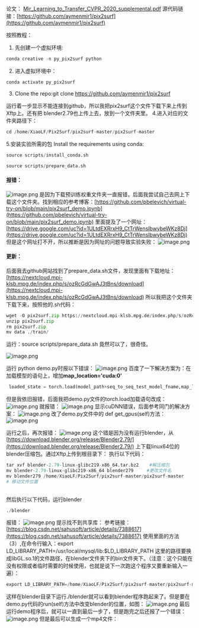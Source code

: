 论文：
[Mir_Learning_to_Transfer_CVPR_2020_supplemental.pdf](https://www.yuque.com/attachments/yuque/0/2022/pdf/22838017/1654500334502-d47e3002-55a7-4928-9e52-928626a7790e.pdf?_lake_card=%7B%22src%22%3A%22https%3A%2F%2Fwww.yuque.com%2Fattachments%2Fyuque%2F0%2F2022%2Fpdf%2F22838017%2F1654500334502-d47e3002-55a7-4928-9e52-928626a7790e.pdf%22%2C%22name%22%3A%22Mir_Learning_to_Transfer_CVPR_2020_supplemental.pdf%22%2C%22size%22%3A7164194%2C%22type%22%3A%22application%2Fpdf%22%2C%22ext%22%3A%22pdf%22%2C%22source%22%3A%22%22%2C%22status%22%3A%22done%22%2C%22mode%22%3A%22title%22%2C%22download%22%3Atrue%2C%22taskId%22%3A%22u39fd1ac4-cb1a-4ed8-8006-c9fb4810079%22%2C%22taskType%22%3A%22upload%22%2C%22__spacing%22%3A%22both%22%2C%22id%22%3A%22ud083d7a4%22%2C%22margin%22%3A%7B%22top%22%3Atrue%2C%22bottom%22%3Atrue%7D%2C%22card%22%3A%22file%22%7D)
源代码链接：[https://github.com/aymenmir1/pix2surf](https://github.com/aymenmir1/pix2surf)

按照教程：

1. 先创建一个虚拟环境:
```python
conda creative -n py_pix2surf python
```

2. 进入虚拟环境中：
```python
conda activate py_pix2surf
```

3. Clone the repo:git clone https://github.com/aymenmir1/pix2surf

运行着一步显示不能连接到github，所以我把pix2surf这个文件下载下来上传到Xftp上。还有把 blender2.79也上传上去，放到一个文件夹里。
4.进入对应的文件夹路径下：
```python
cd /home/XiaoLF/Pix2Surf/pix2surf-master/pix2surf-master
```
5.安装实验所需的包  Install the requirements using conda:
```python
source scripts/install_conda.sh
```
```python
source scripts/prepare_data.sh
```
#### 报错：
![image.png](https://cdn.nlark.com/yuque/0/2022/png/22838017/1654302068621-714535ca-a1d4-4f9b-a891-da40a43114b2.png#averageHue=%23130e0a&clientId=ucf917e8c-a332-4&from=paste&height=76&id=u4cf92a05&originHeight=76&originWidth=634&originalType=binary&ratio=1&rotation=0&showTitle=false&size=11147&status=done&style=none&taskId=ua672ad73-5be0-4280-a0f4-92e324fd623&title=&width=634)
是因为下载预训练权重文件夹一直报错，后面我尝试自己去网上下载这个文件夹。找到相应的参考博客：[https://github.com/pbelevich/virtual-try-on/blob/main/pix2surf_demo.ipynb](https://github.com/pbelevich/virtual-try-on/blob/main/pix2surf_demo.ipynb)
里面提及了一个网址：[https://drive.google.com/uc?id=1ULtdEXRrxH9_CtTrWensIbwybeWKz8Dj](https://drive.google.com/uc?id=1ULtdEXRrxH9_CtTrWensIbwybeWKz8Dj)
但是这个网址打不开，所以推断是因为网址的问题导致实验失败：
![image.png](https://cdn.nlark.com/yuque/0/2022/png/22838017/1654310253704-33488b2d-01b6-4f33-8a04-4f74a435f3e1.png#averageHue=%23fefefe&clientId=ucf917e8c-a332-4&from=paste&height=516&id=ua81cf027&originHeight=516&originWidth=1446&originalType=binary&ratio=1&rotation=0&showTitle=false&size=39765&status=done&style=none&taskId=u7b92d06c-3186-4179-9aae-312b0013290&title=&width=1446)

#### 更新：
后面我去github网站找到了prepare_data.sh文件，发现里面有下载地址：[https://nextcloud.mpi-klsb.mpg.de/index.php/s/ozRcGdGwAJ3tBns/download](https://nextcloud.mpi-klsb.mpg.de/index.php/s/ozRcGdGwAJ3tBns/download)
所以我把这个文件夹下载下来，按照他的.sh代码：
```python
wget -O pix2surf.zip https://nextcloud.mpi-klsb.mpg.de/index.php/s/ozRcGdGwAJ3tBns/download
unzip pix2surf.zip
rm pix2surf.zip
mv data ./train/
```
运行：source scripts/prepare_data.sh  竟然可以了，很奇怪。

![image.png](https://cdn.nlark.com/yuque/0/2022/png/22838017/1654414509733-9f33c36d-95cf-4727-9a46-b6e1fadd544f.png#averageHue=%23fbfaf9&clientId=u974bd4f9-8132-4&from=paste&height=99&id=u54101da8&originHeight=99&originWidth=738&originalType=binary&ratio=1&rotation=0&showTitle=false&size=13471&status=done&style=none&taskId=ucf17e92d-3e68-4470-9715-905c409d547&title=&width=738)

运行 python demo.py时报以下错误：
![image.png](https://cdn.nlark.com/yuque/0/2022/png/22838017/1654417009702-4d7f09b3-67f4-44f3-8020-2cb755aa6d1e.png#averageHue=%230a0705&clientId=u974bd4f9-8132-4&from=paste&height=347&id=u495edda3&originHeight=347&originWidth=942&originalType=binary&ratio=1&rotation=0&showTitle=false&size=44001&status=done&style=none&taskId=u31e7473f-0205-4129-9156-b54fad00089&title=&width=942)
百度了一下解决方案为：在加载模型的语句上，增加**map_location='cuda:0’**
```python
 loaded_state = torch.load(model_path+seq_to_seq_test_model_fname,map_location='cuda:0')

```
但是我依旧报错，后面我把demo.py文件的torch.load加载语句改成：
![image.png](https://cdn.nlark.com/yuque/0/2022/png/22838017/1654417495740-16ac0c1f-e18d-4ac4-99ec-5e3dba031cc7.png#averageHue=%23f1ecea&clientId=u974bd4f9-8132-4&from=paste&height=194&id=u50bc636d&originHeight=194&originWidth=751&originalType=binary&ratio=1&rotation=0&showTitle=false&size=25874&status=done&style=none&taskId=u8374c955-e5e5-4a6e-ad80-538015eafc7&title=&width=751)
就报错：
![image.png](https://cdn.nlark.com/yuque/0/2022/png/22838017/1654417564287-6e2cb7a8-3d52-4e34-9ddc-44298e680241.png#averageHue=%23c9c3c1&clientId=u974bd4f9-8132-4&from=paste&height=258&id=u01683b4f&originHeight=258&originWidth=973&originalType=binary&ratio=1&rotation=0&showTitle=false&size=38315&status=done&style=none&taskId=u8e7b94ee-38d7-45f8-8a12-d4d9a4a4098&title=&width=973)
显示cuDNN错误，后面参考同门的解决方案：
![image.png](https://cdn.nlark.com/yuque/0/2022/png/22838017/1654417758360-7245aebe-1c13-4c2d-b5c9-6d71803690a1.png#averageHue=%23d6ebfb&clientId=u974bd4f9-8132-4&from=paste&height=226&id=u94f054c4&originHeight=226&originWidth=1305&originalType=binary&ratio=1&rotation=0&showTitle=false&size=38432&status=done&style=none&taskId=u2a220a2c-dc64-4fc5-9a30-b3b4c7f7e73&title=&width=1305)
改了demo.py文件中的 def get_gpus(self)方法：
![image.png](https://cdn.nlark.com/yuque/0/2022/png/22838017/1654418216996-e4234933-776c-485c-ac55-fe66f2392b09.png#averageHue=%23fcf5f4&clientId=u974bd4f9-8132-4&from=paste&height=365&id=ud3c0e8da&originHeight=365&originWidth=540&originalType=binary&ratio=1&rotation=0&showTitle=false&size=35961&status=done&style=none&taskId=uda45766b-feee-4124-b26d-3c4d241c8c2&title=&width=540)

运行之后，再次报错：
![image.png](https://cdn.nlark.com/yuque/0/2022/png/22838017/1654418332578-dce56ddc-8e54-4a8b-8bae-ffc3507148e3.png#averageHue=%23f8f6f4&clientId=u974bd4f9-8132-4&from=paste&height=121&id=udc0b9678&originHeight=121&originWidth=338&originalType=binary&ratio=1&rotation=0&showTitle=false&size=3517&status=done&style=none&taskId=u5c462690-3e7a-4f28-a34d-a50a031ab62&title=&width=338)
这个错是因为没有运行blender，从[https://download.blender.org/release/Blender2.79/](https://download.blender.org/release/Blender2.79/) 上下载linux64位的blender压缩包。通过Xftp上传到根目录下：
执行以下代码：
```python
tar xvf blender-2.79-linux-glibc219-x86_64.tar.bz2    #解压缩包
mv blender-2.79-linux-glibc219-x86_64 blender279     #更改文件名
mv blender279 /home/XiaoLF/Pix2Surf/pix2surf-master/pix2surf-master
# 移动文件位置
 
```
然后执行以下代码，运行blender
```python
./blender

```
报错：
![image.png](https://cdn.nlark.com/yuque/0/2022/png/22838017/1654422586170-ef50a8f6-8962-480c-9ae0-7b77e54c6aa1.png#averageHue=%23100c09&clientId=u974bd4f9-8132-4&from=paste&height=39&id=ub15fbcb1&originHeight=39&originWidth=860&originalType=binary&ratio=1&rotation=0&showTitle=false&size=5719&status=done&style=none&taskId=u72decaa1-2699-4ffd-a7fc-967c0cf4590&title=&width=860)
提示找不到共享库：
参考链接：[https://blog.csdn.net/sahusoft/article/details/7388617](https://blog.csdn.net/sahusoft/article/details/7388617)
使用里面的方法（3）,在命令行输入：export LD_LIBRARY_PATH=/usr/local/mysql/lib:$LD_LIBRARY_PATH
这里的路径要换成libGL.so.1的文件路径，在blender文件夹下的bin文件夹下。（注意：这个只能在没有权限或者临时需要的时候使用，也就是说下一次跑这个程序又要重新输入一遍）：
```python
export LD_LIBRARY_PATH=/home/XiaoLF/Pix2Surf/pix2surf-master/pix2surf-master/blender279/lib:$LD_LIBRARY_PATH
```
这样在blender目录下运行./blender就可以看到blender程序跑起来了。但是要在demo.py代码的run(self)方法中改变blender的位置，如图：
![image.png](https://cdn.nlark.com/yuque/0/2022/png/22838017/1654423801253-7685c4b2-702d-41a4-9cf3-887414a4e19d.png#averageHue=%23fcf6f5&clientId=u974bd4f9-8132-4&from=paste&height=144&id=ufc1837ab&originHeight=144&originWidth=656&originalType=binary&ratio=1&rotation=0&showTitle=false&size=15208&status=done&style=none&taskId=u8def2453-d695-4b29-b118-b147e5b4b34&title=&width=656)
最后运行demo程序后，就可以一直到最后一步了，但是跑完之后还报了一个错误：
![image.png](https://cdn.nlark.com/yuque/0/2022/png/22838017/1654423869518-8897e8e6-f48b-4324-a7e2-c64af5fe02fa.png#averageHue=%23f8f6f4&clientId=u974bd4f9-8132-4&from=paste&height=35&id=ucf2bc499&originHeight=35&originWidth=583&originalType=binary&ratio=1&rotation=0&showTitle=false&size=3886&status=done&style=none&taskId=u1055f72e-1eac-44ea-afe7-fcd1b39c2e7&title=&width=583)
但是最后可以生成一个mp4文件：

